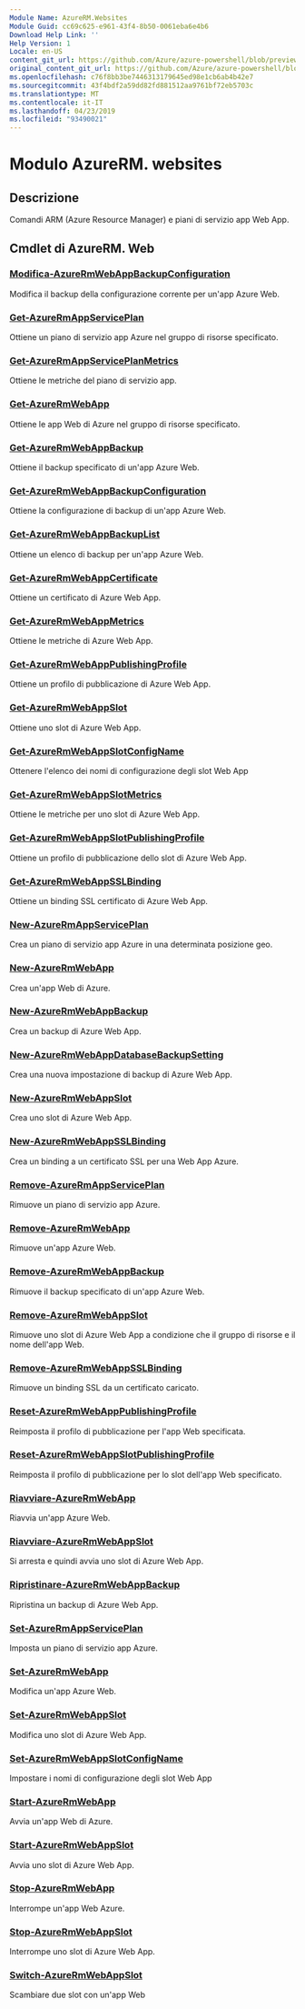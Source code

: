 ```yaml
---
Module Name: AzureRM.Websites
Module Guid: cc69c625-e961-43f4-8b50-0061eba6e4b6
Download Help Link: ''
Help Version: 1
Locale: en-US
content_git_url: https://github.com/Azure/azure-powershell/blob/preview/src/ResourceManager/Websites/Commands.Websites/help/AzureRM.Websites.md
original_content_git_url: https://github.com/Azure/azure-powershell/blob/preview/src/ResourceManager/Websites/Commands.Websites/help/AzureRM.Websites.md
ms.openlocfilehash: c76f8bb3be7446313179645ed98e1cb6ab4b42e7
ms.sourcegitcommit: 43f4bdf2a59dd82fd881512aa9761bf72eb5703c
ms.translationtype: MT
ms.contentlocale: it-IT
ms.lasthandoff: 04/23/2019
ms.locfileid: "93490021"
---
```

# Modulo AzureRM. websites
## Descrizione
Comandi ARM (Azure Resource Manager) e piani di servizio app Web App.

## Cmdlet di AzureRM. Web
### [Modifica-AzureRmWebAppBackupConfiguration](Edit-AzureRmWebAppBackupConfiguration.md)
Modifica il backup della configurazione corrente per un'app Azure Web.

### [Get-AzureRmAppServicePlan](Get-AzureRmAppServicePlan.md)
Ottiene un piano di servizio app Azure nel gruppo di risorse specificato.

### [Get-AzureRmAppServicePlanMetrics](Get-AzureRmAppServicePlanMetrics.md)
Ottiene le metriche del piano di servizio app.

### [Get-AzureRmWebApp](Get-AzureRmWebApp.md)
Ottiene le app Web di Azure nel gruppo di risorse specificato.

### [Get-AzureRmWebAppBackup](Get-AzureRmWebAppBackup.md)
Ottiene il backup specificato di un'app Azure Web.

### [Get-AzureRmWebAppBackupConfiguration](Get-AzureRmWebAppBackupConfiguration.md)
Ottiene la configurazione di backup di un'app Azure Web.

### [Get-AzureRmWebAppBackupList](Get-AzureRmWebAppBackupList.md)
Ottiene un elenco di backup per un'app Azure Web.

### [Get-AzureRmWebAppCertificate](Get-AzureRmWebAppCertificate.md)
Ottiene un certificato di Azure Web App.

### [Get-AzureRmWebAppMetrics](Get-AzureRmWebAppMetrics.md)
Ottiene le metriche di Azure Web App.

### [Get-AzureRmWebAppPublishingProfile](Get-AzureRmWebAppPublishingProfile.md)
Ottiene un profilo di pubblicazione di Azure Web App.

### [Get-AzureRmWebAppSlot](Get-AzureRmWebAppSlot.md)
Ottiene uno slot di Azure Web App.

### [Get-AzureRmWebAppSlotConfigName](Get-AzureRmWebAppSlotConfigName.md)
Ottenere l'elenco dei nomi di configurazione degli slot Web App

### [Get-AzureRmWebAppSlotMetrics](Get-AzureRmWebAppSlotMetrics.md)
Ottiene le metriche per uno slot di Azure Web App.

### [Get-AzureRmWebAppSlotPublishingProfile](Get-AzureRmWebAppSlotPublishingProfile.md)
Ottiene un profilo di pubblicazione dello slot di Azure Web App.

### [Get-AzureRmWebAppSSLBinding](Get-AzureRmWebAppSSLBinding.md)
Ottiene un binding SSL certificato di Azure Web App.

### [New-AzureRmAppServicePlan](New-AzureRmAppServicePlan.md)
Crea un piano di servizio app Azure in una determinata posizione geo.

### [New-AzureRmWebApp](New-AzureRmWebApp.md)
Crea un'app Web di Azure.

### [New-AzureRmWebAppBackup](New-AzureRmWebAppBackup.md)
Crea un backup di Azure Web App.

### [New-AzureRmWebAppDatabaseBackupSetting](New-AzureRmWebAppDatabaseBackupSetting.md)
Crea una nuova impostazione di backup di Azure Web App.

### [New-AzureRmWebAppSlot](New-AzureRmWebAppSlot.md)
Crea uno slot di Azure Web App.

### [New-AzureRmWebAppSSLBinding](New-AzureRmWebAppSSLBinding.md)
Crea un binding a un certificato SSL per una Web App Azure.

### [Remove-AzureRmAppServicePlan](Remove-AzureRmAppServicePlan.md)
Rimuove un piano di servizio app Azure.

### [Remove-AzureRmWebApp](Remove-AzureRmWebApp.md)
Rimuove un'app Azure Web.

### [Remove-AzureRmWebAppBackup](Remove-AzureRmWebAppBackup.md)
Rimuove il backup specificato di un'app Azure Web.

### [Remove-AzureRmWebAppSlot](Remove-AzureRmWebAppSlot.md)
Rimuove uno slot di Azure Web App a condizione che il gruppo di risorse e il nome dell'app Web.

### [Remove-AzureRmWebAppSSLBinding](Remove-AzureRmWebAppSSLBinding.md)
Rimuove un binding SSL da un certificato caricato.

### [Reset-AzureRmWebAppPublishingProfile](Reset-AzureRmWebAppPublishingProfile.md)
Reimposta il profilo di pubblicazione per l'app Web specificata.

### [Reset-AzureRmWebAppSlotPublishingProfile](Reset-AzureRmWebAppSlotPublishingProfile.md)
Reimposta il profilo di pubblicazione per lo slot dell'app Web specificato.

### [Riavviare-AzureRmWebApp](Restart-AzureRmWebApp.md)
Riavvia un'app Azure Web.

### [Riavviare-AzureRmWebAppSlot](Restart-AzureRmWebAppSlot.md)
Si arresta e quindi avvia uno slot di Azure Web App.

### [Ripristinare-AzureRmWebAppBackup](Restore-AzureRmWebAppBackup.md)
Ripristina un backup di Azure Web App.

### [Set-AzureRmAppServicePlan](Set-AzureRmAppServicePlan.md)
Imposta un piano di servizio app Azure.

### [Set-AzureRmWebApp](Set-AzureRmWebApp.md)
Modifica un'app Azure Web.

### [Set-AzureRmWebAppSlot](Set-AzureRmWebAppSlot.md)
Modifica uno slot di Azure Web App.

### [Set-AzureRmWebAppSlotConfigName](Set-AzureRmWebAppSlotConfigName.md)
Impostare i nomi di configurazione degli slot Web App

### [Start-AzureRmWebApp](Start-AzureRmWebApp.md)
Avvia un'app Web di Azure.

### [Start-AzureRmWebAppSlot](Start-AzureRmWebAppSlot.md)
Avvia uno slot di Azure Web App.

### [Stop-AzureRmWebApp](Stop-AzureRmWebApp.md)
Interrompe un'app Web Azure.

### [Stop-AzureRmWebAppSlot](Stop-AzureRmWebAppSlot.md)
Interrompe uno slot di Azure Web App.

### [Switch-AzureRmWebAppSlot](Switch-AzureRmWebAppSlot.md)
Scambiare due slot con un'app Web

